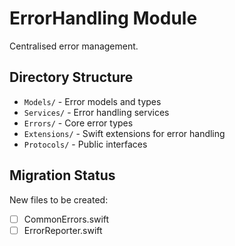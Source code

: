 # ErrorHandling Module

Centralised error management.

## Directory Structure

- `Models/` - Error models and types
- `Services/` - Error handling services
- `Errors/` - Core error types
- `Extensions/` - Swift extensions for error handling
- `Protocols/` - Public interfaces

## Migration Status

New files to be created:
- [ ] CommonErrors.swift
- [ ] ErrorReporter.swift
